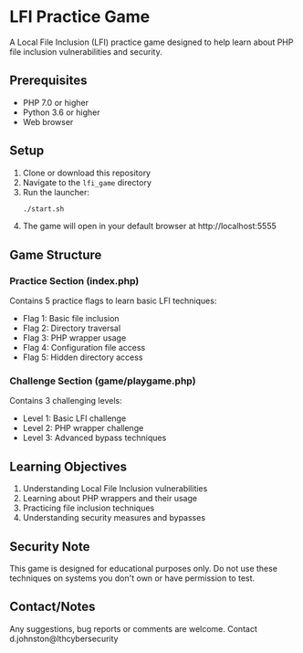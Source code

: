 # LFI Practice Game

A Local File Inclusion (LFI) practice game designed to help learn about PHP file inclusion vulnerabilities and security.

## Prerequisites

- PHP 7.0 or higher
- Python 3.6 or higher
- Web browser

## Setup

1. Clone or download this repository
2. Navigate to the `lfi_game` directory
3. Run the launcher:
   ```bash
   ./start.sh
   ```
4. The game will open in your default browser at http://localhost:5555

## Game Structure

### Practice Section (index.php)
Contains 5 practice flags to learn basic LFI techniques:
- Flag 1: Basic file inclusion
- Flag 2: Directory traversal
- Flag 3: PHP wrapper usage
- Flag 4: Configuration file access
- Flag 5: Hidden directory access

### Challenge Section (game/playgame.php)
Contains 3 challenging levels:
- Level 1: Basic LFI challenge
- Level 2: PHP wrapper challenge
- Level 3: Advanced bypass techniques

## Learning Objectives

1. Understanding Local File Inclusion vulnerabilities
2. Learning about PHP wrappers and their usage
3. Practicing file inclusion techniques
4. Understanding security measures and bypasses

## Security Note

This game is designed for educational purposes only. Do not use these techniques on systems you don't own or have permission to test.

## Contact/Notes

Any suggestions, bug reports or comments are welcome. Contact d.johnston@lthcybersecurity
